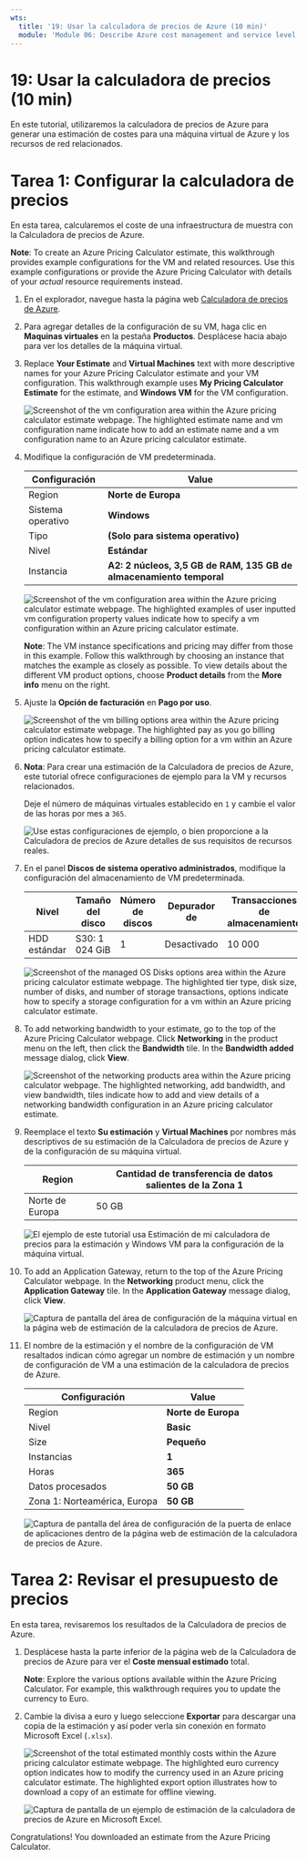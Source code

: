 ```yaml
---
wts:
  title: '19: Usar la calculadora de precios de Azure (10 min)'
  module: 'Module 06: Describe Azure cost management and service level agreements'
---
```

# <a name="19---use-the-pricing-calculator-10-min"></a>19: Usar la calculadora de precios (10 min)

En este tutorial, utilizaremos la calculadora de precios de Azure para generar una estimación de costes para una máquina virtual de Azure y los recursos de red relacionados.

# <a name="task-1-configure-the-pricing-calculator"></a>Tarea 1: Configurar la calculadora de precios

En esta tarea, calcularemos el coste de una infraestructura de muestra con la Calculadora de precios de Azure. 

<bpt id="p1">**</bpt>Note<ept id="p1">**</ept>: To create an Azure Pricing Calculator estimate, this walkthrough provides example configurations for the VM and related resources. Use this example configurations or provide the Azure Pricing Calculator with details of your <bpt id="p1">*</bpt>actual<ept id="p1">*</ept> resource requirements instead.

1. En el explorador, navegue hasta la página web [Calculadora de precios de Azure](https://azure.microsoft.com/en-us/pricing/calculator/).

2. Para agregar detalles de la configuración de su VM, haga clic en **Maquinas virtuales** en la pestaña **Productos**. Desplácese hacia abajo para ver los detalles de la máquina virtual. 

3. Replace <bpt id="p1">**</bpt>Your Estimate<ept id="p1">**</ept> and <bpt id="p2">**</bpt>Virtual Machines<ept id="p2">**</ept> text with more descriptive names for your Azure Pricing Calculator estimate and your VM configuration. This walkthrough example uses <bpt id="p1">**</bpt>My Pricing Calculator Estimate<ept id="p1">**</ept> for the estimate, and <bpt id="p2">**</bpt>Windows VM<ept id="p2">**</ept> for the VM configuration.

   ![Screenshot of the vm configuration area within the Azure pricing calculator estimate webpage. The highlighted estimate name and vm configuration name indicate how to add an estimate name and a vm configuration name to an Azure pricing calculator estimate.](../images/1901.png)

4. Modifique la configuración de VM predeterminada.

    | Configuración | Value |
    | -- | -- |
    | Region | **Norte de Europa** |
    | Sistema operativo | **Windows** |
    | Tipo | **(Solo para sistema operativo)** |
    | Nivel | **Estándar** |  
    | Instancia | **A2: 2 núcleos, 3,5 GB de RAM, 135 GB de almacenamiento temporal** |

   ![Screenshot of the vm configuration area within the Azure pricing calculator estimate webpage. The highlighted examples of user inputted vm configuration property values indicate how to specify a vm configuration within an Azure pricing calculator estimate.](../images/1902.png)

    <bpt id="p1">**</bpt>Note<ept id="p1">**</ept>: The VM instance specifications and pricing may differ from those in this example. Follow this walkthrough by choosing an instance that matches the example as closely as possible. To view details about the different VM product options, choose <bpt id="p1">**</bpt>Product details<ept id="p1">**</ept> from the <bpt id="p2">**</bpt>More info<ept id="p2">**</ept> menu on the right.

5. Ajuste la **Opción de facturación** en **Pago por uso**.

   ![Screenshot of the vm billing options area within the Azure pricing calculator estimate webpage. The highlighted pay as you go billing option indicates how to specify a billing option for a vm within an Azure pricing calculator estimate.](../images/1903.png)

6. **Nota**: Para crear una estimación de la Calculadora de precios de Azure, este tutorial ofrece configuraciones de ejemplo para la VM y recursos relacionados.

    Deje el número de máquinas virtuales establecido en `1` y cambie el valor de las horas por mes a `365`.

   ![Use estas configuraciones de ejemplo, o bien proporcione a la Calculadora de precios de Azure detalles de sus requisitos de recursos *reales*.](../images/1904.png)

7. En el panel **Discos de sistema operativo administrados**, modifique la configuración del almacenamiento de VM predeterminada.

    | Nivel | Tamaño del disco | Número de discos | Depurador de | Transacciones de almacenamiento |
    | ---- | --------- | --------------- | -------- | -------------------- |
    | HDD estándar | S30: 1 024 GiB | 1 | Desactivado | 10 000 |

   ![Screenshot of the managed OS Disks options area within the Azure pricing calculator estimate webpage. The highlighted tier type, disk size, number of disks, and number of storage transactions, options indicate how to specify a storage configuration for a vm within an Azure pricing calculator estimate.](../images/1905.png)

8. To add networking bandwidth to your estimate, go to the top of the Azure Pricing Calculator webpage. Click <bpt id="p1">**</bpt>Networking<ept id="p1">**</ept> in the product menu on the left, then click the <bpt id="p2">**</bpt>Bandwidth<ept id="p2">**</ept> tile. In the <bpt id="p1">**</bpt>Bandwidth added<ept id="p1">**</ept> message dialog, click <bpt id="p2">**</bpt>View<ept id="p2">**</ept>.

   ![Screenshot of the networking products area within the Azure pricing calculator webpage. The highlighted networking, add bandwidth, and view bandwidth, tiles indicate how to add and view details of a networking bandwidth configuration in an Azure pricing calculator estimate.](../images/1906.png)

9. Reemplace el texto **Su estimación** y **Virtual Machines** por nombres más descriptivos de su estimación de la Calculadora de precios de Azure y de la configuración de su máquina virtual.

    | Region | Cantidad de transferencia de datos salientes de la Zona 1 |
    | ------ | -------------------------------------- |
    | Norte de Europa | 50 GB |

   ![El ejemplo de este tutorial usa **Estimación de mi calculadora de precios** para la estimación y **Windows VM** para la configuración de la máquina virtual.](../images/1907.png)

10. To add an Application Gateway, return to the top of the Azure Pricing Calculator webpage. In the <bpt id="p1">**</bpt>Networking<ept id="p1">**</ept> product menu, click the <bpt id="p2">**</bpt>Application Gateway<ept id="p2">**</ept> tile. In the <bpt id="p1">**</bpt>Application Gateway<ept id="p1">**</ept> message dialog, click <bpt id="p2">**</bpt>View<ept id="p2">**</ept>.

    ![Captura de pantalla del área de configuración de la máquina virtual en la página web de estimación de la calculadora de precios de Azure.](../images/1908.png)

11. El nombre de la estimación y el nombre de la configuración de VM resaltados indican cómo agregar un nombre de estimación y un nombre de configuración de VM a una estimación de la calculadora de precios de Azure.

    | Configuración | Value |
    | -- | -- |
    | Region | **Norte de Europa** |
    | Nivel | **Basic** |
    | Size | **Pequeño** |
    | Instancias | **1** |  
    | Horas | **365** |
    | Datos procesados | **50 GB** |
    | Zona 1: Norteamérica, Europa | **50 GB**|

    ![Captura de pantalla del área de configuración de la puerta de enlace de aplicaciones dentro de la página web de estimación de la calculadora de precios de Azure.](../images/1909.png)


# <a name="task-2-review-the-pricing-estimate"></a>Tarea 2: Revisar el presupuesto de precios

En esta tarea, revisaremos los resultados de la Calculadora de precios de Azure. 

1. Desplácese hasta la parte inferior de la página web de la Calculadora de precios de Azure para ver el **Coste mensual estimado** total.

    <bpt id="p1">**</bpt>Note<ept id="p1">**</ept>: Explore the various options available within the Azure Pricing Calculator. For example, this walkthrough requires you to update the currency to Euro.

2. Cambie la divisa a euro y luego seleccione **Exportar** para descargar una copia de la estimación y así poder verla sin conexión en formato Microsoft Excel (`.xlsx`).

    ![Screenshot of the total estimated monthly costs within the Azure pricing calculator estimate webpage. The highlighted euro currency option indicates how to modify the currency used in an Azure pricing calculator estimate. The highlighted export option illustrates how to download a copy of an estimate for offline viewing.](../images/1910.png)

    ![Captura de pantalla de un ejemplo de estimación de la calculadora de precios de Azure en Microsoft Excel.](../images/1911.png)

Congratulations! You downloaded an estimate from the Azure Pricing Calculator.
